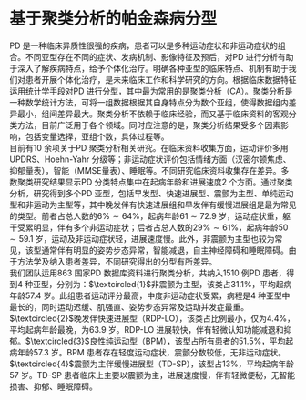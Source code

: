 # 基于聚类分析的帕金森病分型  
PD 是一种临床异质性很强的疾病，患者可以是多种运动症状和非运动症状的组合。不同亚型存在不同的症状、发病机制、影像特征及预后，对PD 进行分析有助于深入了解疾病特点，给予个体化治疗。明确各种亚型的临床特点、机制有助于我们对患者开展个体化治疗，是未来临床工作和科学研究的方向。根据临床数据特征运用统计学手段对PD 进行分型，其中最为常用的是聚类分析（CA）。聚类分析是一种数学统计方法，可将一组数据根据其自身特点分为数个亚组，使得数据组内差异最小，组间差异最大。聚类分析不依赖于临床经验，而又基于临床资料的客观分类方法，目前广泛用于各个领域。同时应注意的是，聚类分析结果受多个因素影响，包括变量选择，亚组个数，具体过程等。  
目前有10 余项关于PD 聚类分析相关研究。在临床资料收集方面，运动评价多用UPDRS、Hoehn-Yahr 分级等；非运动症状评价包括情绪方面（汉密尔顿焦虑、抑郁量表），智能（MMSE量表）、睡眠等。不同研究临床资料收集存在差异。多数聚类研究结果显示PD 分类特点集中在起病年龄和进展速度2 个方面。通过聚类分析，研究得到多个PD 亚型，包括早发型、快速进展型、震颤为主型、单纯运动型和非运动为主型等，其中晚发伴有快速进展组和早发伴有缓慢进展组是最为常见的类型。前者占总人数的$6\%\sim64\%$，起病年龄$61\sim72.9$ 岁，运动症状重，躯干受累明显，伴有多个非运动症状；后者占总人数的$29\%\sim61\%$，起病年龄$50\sim59.1$ 岁，运动及非运动症状轻，进展速度慢。此外，非震颤为主型也较为常见，该型通常伴有明显的姿势步态异常，智能减退，自主神经障碍和睡眠障碍。由于方法学及纳入患者差异，不同研究得出的分型有所差异。  
我们团队运用863 国家PD 数据库资料进行聚类分析，共纳入1510 例PD 患者，得到4 种亚型，分别为：$\textcircled{1}$非震颤为主型，该类占$31.1\%$，平均起病年龄57.4 岁。此组患者运动评分最高，中度非运动症状受累，病程是4 种亚型中最长的，同时运动迟缓、肌强直、姿势步态异常及运动并发症最重。$\textcircled{2}$晚发伴快速进展型（RDP-LO），该类占比例最小，仅为$4.4\%$，平均起病年龄最晚，为63.9 岁。RDP-LO 进展较快，伴有轻微认知功能减退和抑郁。$\textcircled{3}$良性纯运动型（BPM），该型占所有患者的$51.5\%$，平均起病年龄57.3 岁。BPM 患者存在轻度运动症状，震颤分数较低，无非运动症状。$\textcircled{4}$震颤为主伴缓慢进展型（TD-SP），该型占$13\%$，平均起病年龄57 岁。TD-SP 患者临床上主要以震颤为主，进展速度慢，伴有轻微便秘，无智能损害、抑郁、睡眠障碍。  

